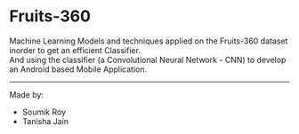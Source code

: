 # Fruits-360
Machine Learning Models and techniques applied on the Fruits-360 dataset inorder to get an efficient Classifier.  
And using the classifier (a Convolutional Neural Network - CNN) to develop an Android based Mobile Application.

<hr>

Made by:
- Soumik Roy
- Tanisha Jain

